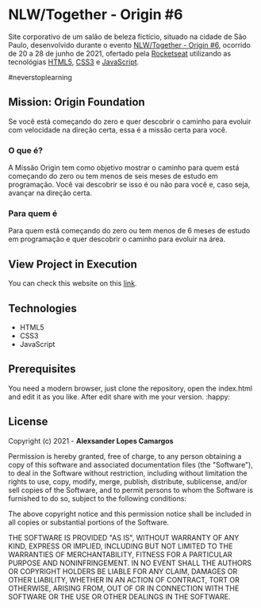 # NLW/Together - Origin #6

Site corporativo de um salão de beleza fictício, situado na cidade de São Paulo, desenvolvido durante o evento [NLW/Together - Origin #6](https://nextlevelweek.com), ocorrido de 20 a 28 de junho de 2021, ofertado pela [Rocketseat](https://rocketseat.com.br) utilizando as tecnológias [HTML5](www.w3.org/TR/html5/), [CSS3](https://www.w3.org/TR/css3-roadmap/) e [JavaScript](https://developer.mozilla.org/en-US/docs/Web/JavaScript).

#neverstoplearning

## Mission: Origin Foundation

Se você está começando do zero e quer descobrir o caminho para evoluir com velocidade na direção certa, essa é a missão certa para você.

### O que é?

A Missão Origin tem como objetivo mostrar o caminho para quem está começando do zero ou tem menos de seis meses de estudo em programação. Você vai descobrir se isso é ou não para você e, caso seja, avançar na direção certa.

### Para quem é

Para quem está começando do zero ou tem menos de 6 meses de estudo em programação e quer descobrir o caminho para evoluir na área.

## View Project in Execution

You can check this website on this [link](https://learning-webdev.netlify.app/projects/nlw-together_06/).

## Technologies

-   HTML5
-   CSS3
-   JavaScript

## Prerequisites

You need a modern browser, just clone the repository, open the index.html
and edit it as you like. After edit share with me your version. :happy:

## License

Copyright (c) 2021 - **Alexsander Lopes Camargos**

Permission is hereby granted, free of charge, to any person obtaining a
copy of this software and associated documentation files (the "Software"),
to deal in the Software without restriction, including without limitation
the rights to use, copy, modify, merge, publish, distribute, sublicense,
and/or sell copies of the Software, and to permit persons to whom the
Software is furnished to do so, subject to the following conditions:

The above copyright notice and this permission notice shall be included in
all copies or substantial portions of the Software.

THE SOFTWARE IS PROVIDED "AS IS", WITHOUT WARRANTY OF ANY KIND, EXPRESS OR
IMPLIED, INCLUDING BUT NOT LIMITED TO THE WARRANTIES OF MERCHANTABILITY,
FITNESS FOR A PARTICULAR PURPOSE AND NONINFRINGEMENT. IN NO EVENT SHALL THE
AUTHORS OR COPYRIGHT HOLDERS BE LIABLE FOR ANY CLAIM, DAMAGES OR OTHER
LIABILITY, WHETHER IN AN ACTION OF CONTRACT, TORT OR OTHERWISE, ARISING
FROM, OUT OF OR IN CONNECTION WITH THE SOFTWARE OR THE USE OR OTHER
DEALINGS IN THE SOFTWARE.
